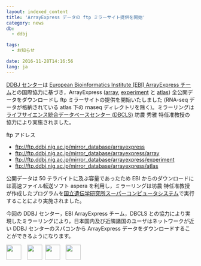 ```yaml
---
layout: indexed_content
title: 'ArrayExpress データの ftp ミラーサイト提供を開始'
category: news
db:
  - ddbj

tags:
  - お知らせ

date: 2016-11-28T14:16:56
lang: ja
---
```


<p><a href="/index.html">DDBJ センター</a>は <a href="https://www.ebi.ac.uk/arrayexpress/">European Bioinformatics Institute (EBI) ArrayExpress チーム</a>との国際協力に基づき，ArrayExpress (<a href="ftp://ftp.ebi.ac.uk/pub/databases/arrayexpress/data/array">array</a>, <a href="ftp://ftp.ebi.ac.uk/pub/databases/arrayexpress/data/experiment">experiment</a> と <a href="ftp://ftp.ebi.ac.uk/pub/databases/arrayexpress/data/atlas">atlas</a>) 全公開データをダウンロードし ftp ミラーサイトの提供を開始いたしました (RNA-seq データが格納されている atlas 下の rnaseq ディレクトリを除く)。ミラーリングは<a href="http://dbcls.rois.ac.jp/">ライフサイエンス統合データベースセンター (DBCLS)</a> 坊農 秀雅 特任准教授の協力により実施されました。</p><span class="font-bold">ftp アドレス</span>

<ul>
    <li><a href="ftp://ftp.ddbj.nig.ac.jp/mirror_database/arrayexpress">ftp://ftp.ddbj.nig.ac.jp/mirror_database/arrayexpress</a></li>
    <li><a href="ftp://ftp.ddbj.nig.ac.jp/mirror_database/arrayexpress/array">ftp://ftp.ddbj.nig.ac.jp/mirror_database/arrayexpress/array</a></li>
    <li><a href="ftp://ftp.ddbj.nig.ac.jp/mirror_database/arrayexpress/experiment">ftp://ftp.ddbj.nig.ac.jp/mirror_database/arrayexpress/experiment</a></li>
    <li><a href="ftp://ftp.ddbj.nig.ac.jp/mirror_database/arrayexpress/atlas">ftp://ftp.ddbj.nig.ac.jp/mirror_database/arrayexpress/atlas</a></li>
</ul>

<p>公開データは 50 テラバイトに及ぶ容量であったため EBI からのダウンロードには高速ファイル転送ソフト aspera を利用し，ミラーリングは坊農 特任准教授が作成したプログラムを<a href="https://sc.ddbj.nig.ac.jp/">国立遺伝学研究所スーパーコンピュータシステム</a>で実行することにより実施されました。</p>

<p>今回の DDBJ センター，EBI ArrayExpress チーム，DBCLS との協力により実現したミラーリングにより，日本国内及び近隣諸国のユーザはネットワークが近い DDBJ センターのスパコンから ArrayExpress データをダウンロードすることができるようになります。</p><img src="/images/news/logo.png" style="height:40px">    <img src="/images/news/ebi-logo.gif" style="height:40px">  <img src="/images/news/Array_Express_logo.png" style="height:40px">    <img src="/images/news/dbcls-logo.png" style="height:40px">
